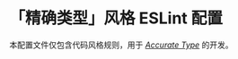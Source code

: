 # 「精确类型」风格 ESLint 配置

本配置文件仅包含代码风格规则，用于 [_Accurate Type_](https://github.com/accurtype/accurtype) 的开发。
